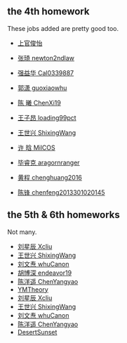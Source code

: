 ## the 4th homework
These jobs added are pretty good too.

- [上官俊怡](https://github.com/JunyiShangguan/computationalphysics_N2013301020076/tree/master/chapter1_1.4)
- [张琦 newton2ndlaw](https://github.com/newton2ndlaw/computationalphysics_N2013301510086/blob/master/Homework4.md)
- [强益华 Cal0339887](https://github.com/Carl0339887/computationalphysics_N2013301220058/blob/master/homework/EX1.6.pdf)
- [郭潇 guoxiaowhu](https://www.zybuluo.com/guoxiaowhu/note/318362)
- [陈 曦 ChenXi19](https://github.com/ChenXi19/Assignment3)
- [王子昂 loading99pct](https://github.com/loading99pct/computationalphysics_N2013301020062/tree/master/chap-1)

- [王世兴 ShixingWang](https://www.zybuluo.com/ShixingWang/note/321753)
- [许 晗 MilCOS](https://www.zybuluo.com/MilCOS/note/326284)
- [毕睿克 aragornranger](https://github.com/aragornranger/computationalphysics_N2013301020051/blob/master/chapter1/assignment4/README.md)
- [黄程 chenghuang2016](https://github.com/chenghuang2016/computationalphysics_N2013301020125/blob/master/fourth_homework_second/Numerical%20computation%20on%20harmonic%20oscillator.pdf)
- [陈锋 chenfeng2013301020145](https://www.zybuluo.com/355073677/note/322726)



## the 5th & 6th homeworks
Not many.

- [刘星辰 Xcliu](https://www.zybuluo.com/Xc-liu/note/333394)
- [王世兴 ShixingWang](https://www.zybuluo.com/ShixingWang/note/326064)
- [刘文焘 whuCanon](https://www.zybuluo.com/Canonvar/note/325222)
- [胡博深 endeavor19](https://github.com/endeavor19/computationalphysics_N2013301020025/blob/master/Chapter1/Exercise4.md)
- [陈洋遥 ChenYangyao](https://github.com/ChenYangyao/computationalphysics_N2013301020169/blob/master/chapter1_201603/README(ch1_homework).md)
- [YMTheory](https://github.com/YMTheory/computationalphysics_N2013301020035/tree/master/ChapterOne)
- [刘星辰 Xcliu](https://www.zybuluo.com/Xc-liu/note/331707)
- [王世兴 ShixingWang](https://www.zybuluo.com/ShixingWang/note/333176)
- [刘文焘 whuCanon](https://www.zybuluo.com/Canonvar/note/335208)
- [陈洋遥 ChenYangyao](https://www.zybuluo.com/cyy652415049/note/333582)
- [DesertSunset](https://github.com/DesertSunset/computationalphysics_N2013301020088/blob/master/chapter%201/The%20fifth%20homework.md)

